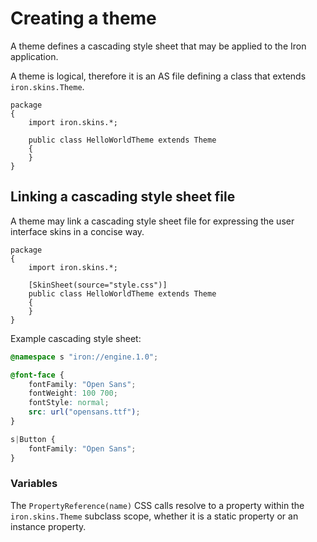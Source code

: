 # Creating a theme

A theme defines a cascading style sheet that may be applied to the Iron application.

A theme is logical, therefore it is an AS file defining a class that extends `iron.skins.Theme`.

```as3
package
{
    import iron.skins.*;

    public class HelloWorldTheme extends Theme
    {
    }
}
```

## Linking a cascading style sheet file

A theme may link a cascading style sheet file for expressing the user interface skins in a concise way.

```as3
package
{
    import iron.skins.*;

    [SkinSheet(source="style.css")]
    public class HelloWorldTheme extends Theme
    {
    }
}
```

Example cascading style sheet:

```css
@namespace s "iron://engine.1.0";

@font-face {
    fontFamily: "Open Sans";
    fontWeight: 100 700;
    fontStyle: normal;
    src: url("opensans.ttf");
}

s|Button {
    fontFamily: "Open Sans";
}
```

### Variables

The `PropertyReference(name)` CSS calls resolve to a property within the `iron.skins.Theme` subclass scope, whether it is a static property or an instance property.